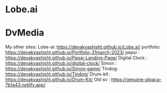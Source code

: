 # Lobe.ai
# DvMedia

My other sites:
Lobe-ai: https://devakvashisht.github.io/Lobe.ai/
portfolio: https://devakvashisht.github.io/Portfolio-31march-2023/
pepsi : https://devakvashisht.github.io/Pepsi-Landing-Page/
Digital Clock : https://devakvashisht.github.io/digital-clock/
Simon : https://devakvashisht.github.io/Simon-game/
Tindog: https://devakvashisht.github.io/Tindog/
Drum-kit : https://devakvashisht.github.io/Drum-Kit/
Old sv : https://genuine-alpaca-7b1a43.netlify.app/
